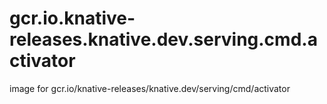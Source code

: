 # gcr.io.knative-releases.knative.dev.serving.cmd.activator
image for gcr.io/knative-releases/knative.dev/serving/cmd/activator
